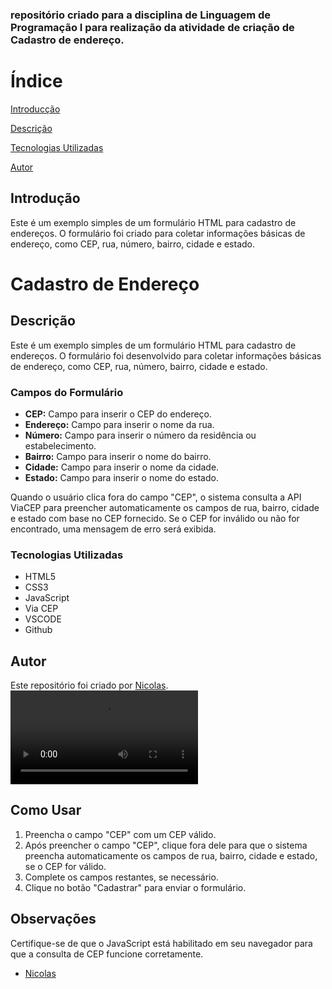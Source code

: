 <h3>repositório criado para a disciplina de Linguagem de Programação I para realização da atividade de criação de Cadastro de endereço.</h3>

# Índice

[Introducção](#introduc%C3%A7%C3%A3o)

[Descrição](#descri%C3%A7%C3%A3o)

[Tecnologias Utilizadas](#tecnologias-utilizadas)  

[Autor](https://github.com/NicolasMussi89#autor)  

## Introdução

Este é um exemplo simples de um formulário HTML para cadastro de endereços. O formulário foi criado para coletar informações básicas de endereço, como CEP, rua, número, bairro, cidade e estado.

<h1>Cadastro de Endereço</h1>

## Descrição

Este é um exemplo simples de um formulário HTML para cadastro de endereços. O formulário foi desenvolvido para coletar informações básicas de endereço, como CEP, rua, número, bairro, cidade e estado.

### Campos do Formulário

- **CEP:** Campo para inserir o CEP do endereço.
- **Endereço:** Campo para inserir o nome da rua.
- **Número:** Campo para inserir o número da residência ou estabelecimento.
- **Bairro:** Campo para inserir o nome do bairro.
- **Cidade:** Campo para inserir o nome da cidade.
- **Estado:** Campo para inserir o nome do estado.

Quando o usuário clica fora do campo "CEP", o sistema consulta a API ViaCEP para preencher automaticamente os campos de rua, bairro, cidade e estado com base no CEP fornecido. Se o CEP for inválido ou não for encontrado, uma mensagem de erro será exibida.

### Tecnologias Utilizadas

- HTML5
- CSS3
- JavaScript
- Via CEP
- VSCODE
- Github

## Autor

Este repositório foi criado por [Nicolas](https://github.com/NicolasMussi89).
![image](mage.png.mp4)

## Como Usar

1. Preencha o campo "CEP" com um CEP válido.
2. Após preencher o campo "CEP", clique fora dele para que o sistema preencha automaticamente os campos de rua, bairro, cidade e estado, se o CEP for válido.
3. Complete os campos restantes, se necessário.
4. Clique no botão "Cadastrar" para enviar o formulário.

## Observações

Certifique-se de que o JavaScript está habilitado em seu navegador para que a consulta de CEP funcione corretamente.

* [Nicolas](https://github.com/NicolasMussi89)